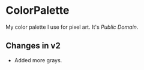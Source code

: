 # ColorPalette
My color palette I use for pixel art. It's _Public Domain_. 

## Changes in v2
- Added more grays.
